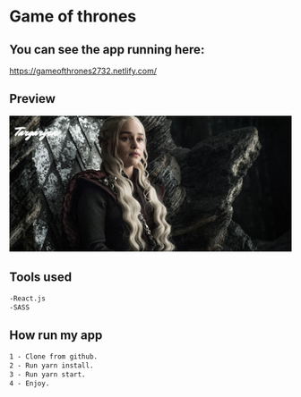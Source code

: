 # Game of thrones

## You can see the app running here:
 
 https://gameofthrones2732.netlify.com/

## Preview

![Optional Text](/src/assets/daenerys.PNG)

## Tools used
```
-React.js
-SASS
```
## How run my app

```
1 - Clone from github.
2 - Run yarn install.
3 - Run yarn start.
4 - Enjoy.
```
